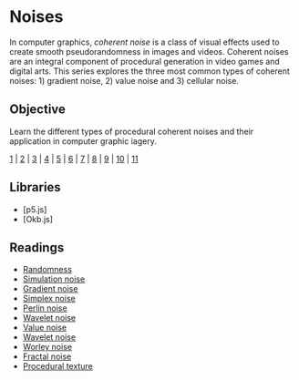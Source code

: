 # Noises

In computer graphics, *coherent noise* is a class of visual effects used to create smooth pseudorandomness in images and videos. Coherent noises are an integral component of procedural generation in video games and digital arts. This series explores the three most common types of coherent noises: 1) gradient noise, 2) value noise and 3) cellular noise. 

## Objective

Learn the different types of procedural coherent noises and their application in computer graphic iagery. 

[1](https://hiiambradkim.github.io/sketchbook/noises/1) | [2](https://hiiambradkim.github.io/sketchbook/noises/2) | [3](https://hiiambradkim.github.io/sketchbook/noises/3) | [4](https://hiiambradkim.github.io/sketchbook/noises/4) | [5](https://hiiambradkim.github.io/sketchbook/noises/5) | [6](https://hiiambradkim.github.io/sketchbook/noises/6) | [7](https://hiiambradkim.github.io/sketchbook/noises/7) | [8](https://hiiambradkim.github.io/sketchbook/noises/8) | [9](https://hiiambradkim.github.io/sketchbook/noises/9) | [10](https://hiiambradkim.github.io/sketchbook/noises/10) | [11](https://hiiambradkim.github.io/sketchbook/noises/11)

## Libraries

* [p5.js]
* [Okb.js]


## Readings

* [Randomness](https://en.wikipedia.org/wiki/Randomness)
* [Simulation noise](https://en.wikipedia.org/wiki/Simulation_noise)
* [Gradient noise](https://en.wikipedia.org/wiki/Gradient_noise)
* [Simplex noise](https://en.wikipedia.org/wiki/Simplex_noise)
* [Perlin noise](https://en.wikipedia.org/wiki/Perlin_noise)
* [Wavelet noise](https://en.wikipedia.org/wiki/Wavelet_noise)
* [Value noise](https://en.wikipedia.org/wiki/Value_noise)
* [Wavelet noise](https://en.wikipedia.org/wiki/Wavelet_noise)
* [Worley noise](https://en.wikipedia.org/wiki/Worley_noise)
* [Fractal noise](https://en.wikipedia.org/wiki/Fractal_noise)
* [Procedural texture](https://en.wikipedia.org/wiki/Procedural_texture)


